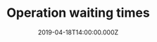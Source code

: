 ---
bylines: "Martin Banks"
capi: "383dac007abc064e866b61787ca4767c"
date: "2019-04-18T14:00:00.000Z"
description: ""
preview: "https://d2n6ofw4o746cn.cloudfront.net/T3Interactives/2019/ned-0380-operation-wait-times/dist/PROD/56d7a77837e169c6b70f3fecf811a27a.html"
slug: "operation-waiting-times"
tech: "vue.js, chart.js"
thumb: ""
title: "Operation waiting times"
---